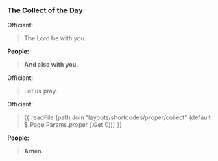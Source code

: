 ### The Collect of the Day
Officiant:
> The Lord be with you.

**People:**
> **And also with you.**

Officiant:
> Let us pray.

Officiant:
> {{ readFile (path.Join "layouts/shortcodes/proper/collect" (default $.Page.Params.proper (.Get 0))) }}

**People:**
> **Amen.**

